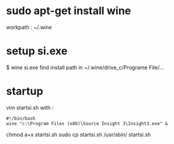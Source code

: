 # sudo apt-get install wine
workpath : ~/.wine
# setup si.exe
$ wine si.exe
find install path in ~/.wine/drive_c/Programe File/...
# startup
vim startsi.sh with :
```
#!/bin/bash
wine "c:\Program Files (x86)\Source Insight 3\Insight3.exe" &
```
chmod a+x startsi.sh
sudo cp startsi.sh /usr/sbin/
startsi.sh
